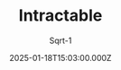 ---
title: Intractable
url: intractable
description: Problems I need help on.
author: Sqrt-1
date: 2025-01-18T15:03:00.000Z
tags:
    - post
image:
imageAlt:
---